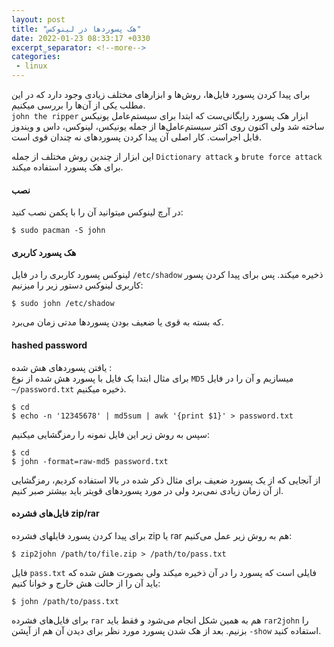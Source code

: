```yaml
---
layout: post
title: "هک پسوردها در لینوکس"
date: 2022-01-23 08:33:17 +0330
excerpt_separator: <!--more-->
categories:
 - linux
---
```

برای پیدا کردن پسورد فایل‌‌ها، روش‌ها و ابزارهای مختلف زیادی وجود دارد که در این مطلب یکی از آن‌ها را بررسی میکنیم.  
`john the ripper` ابزار هک پسورد رایگانی‌ست که ابتدا برای سیستم‌عامل یونیکس ساخته شد ولی اکنون روی اکثر سیستم‌عامل‌ها از جمله یونیکس، لینوکس، داس و ویندوز قابل اجراست. کار اصلی آن پیدا کردن پسوردهای نه چندان قوی است.

این ابزار از چندین روش مختلف از جمله `Dictionary attack` و `brute force attack` برای هک پسورد استفاده میکند.
<!--more-->
#### نصب

در آرچ لینوکس میتوانید آن را با پکمن نصب کنید:
```console
$ sudo pacman -S john
```  
#### هک پسورد کاربری
لینوکس پسورد کاربری را در فایل `/etc/shadow` ذخیره میکند. پس برای پیدا کردن پسور کاربری لینوکس دستور زیر را میزنیم:
```console
$ sudo john /etc/shadow
```  
که بسته به قوی یا ضعیف بودن پسوردها مدتی زمان می‌برد.  
#### hashed password
یافتن پسوردهای هش شده :  
برای مثال ابتدا یک فایل با پسورد هش شده از نوع `MD5` میسازیم و آن را در فایل `~/password.txt` ذخیره میکنیم.  
```console
$ cd
$ echo -n '12345678' | md5sum | awk '{print $1}' > password.txt
```  
سپس به روش زیر این فایل نمونه را رمزگشایی میکنیم:
```console
$ cd
$ john -format=raw-md5 password.txt
```  
از آنجایی که از یک پسورد ضعیف برای مثال ذکر شده در بالا استفاده کردیم، رمزگشایی از آن زمان زیادی نمی‌برد ولی در مورد پسوردهای قویتر باید بیشتر صبر کنیم.
#### فایل‌های فشرده zip/rar
برای پیدا کردن پسورد فایلهای فشرده zip یا rar هم به روش زیر عمل می‌کنیم:
```console
$ zip2john /path/to/file.zip > /path/to/pass.txt
```  
فایل `pass.txt` فایلی است که پسورد را در آن ذخیره میکند ولی بصورت هش شده که باید آن را از حالت هش خارج و خوانا کنیم:
```console
$ john /path/to/pass.txt
```   
برای فایل‌های فشرده `rar` هم به همین شکل انجام می‌شود و فقط باید `rar2john` را بزنیم.
بعد از هک شدن پسورد مورد نظر برای دیدن آن هم از آپشن `-show` استفاده کنید.